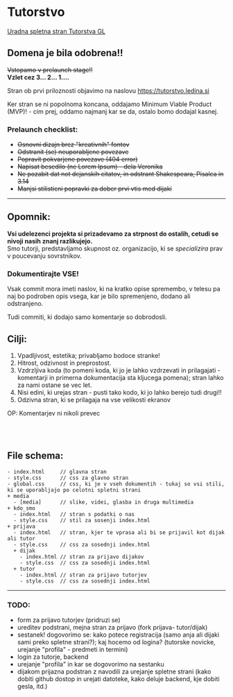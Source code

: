 # Tutorstvo

[Uradna spletna stran Tutorstva GL](https://plojyon.github.io/tutorstvo/)

## Domena je bila odobrena!!
~~Vstopamo v prelaunch stage!!~~  
**Vzlet cez 3... 2... 1....**

Stran ob prvi priloznosti objavimo na naslovu https://tutorstvo.ledina.si

Ker stran se ni popolnoma koncana, oddajamo Minimum Viable Product (MVP)! - cim prej, oddamo najmanj kar se da, ostalo bomo dodajal kasnej.


### Prelaunch checklist:
 - ~~Osnovni dizajn brez "kreativnih" fontov~~
 - ~~Odstranit (se) neuporabljene povezave~~
 - ~~Popravit pokvarjene povezave (404 error)~~
 - ~~Napisat besedilo (ne Lorem Ipsum) - dela Veronika~~
 - ~~Ne pozabit dat not dejanskih citatov, in odstrant Shakespeara, Pisalca in 3.14~~
 - ~~Manjsi stilisticni popravki za dober prvi vtis med dijaki~~


---

Opomnik:
--------
**Vsi udelezenci projekta si prizadevamo za strpnost do ostalih,
cetudi se nivoji nasih znanj razlikujejo.**\
Smo tutorji, predstavljamo skupnost oz. organizacijo, ki se *specializira*
prav v poucevanju sovrstnikov.

### Dokumentirajte VSE!
Vsak commit mora imeti naslov, ki na kratko opise spremembo,
v telesu pa naj bo podroben opis vsega, kar je bilo spremenjeno,
dodano ali odstranjeno.

Tudi commiti, ki dodajo samo komentarje so dobrodosli.


Cilji:
------
1. Vpadljivost, estetika; privabljamo bodoce stranke!
2. Hitrost, odzivnost in preprostost.
3. Vzdrzljiva koda (to pomeni koda, ki jo je lahko vzdrzevati in prilagajati - komentarji in primerna dokumentacija sta kljucega pomena); stran lahko za nami ostane se vec let.
4. Nisi edini, ki urejas stran - pusti tako kodo, ki jo lahko berejo tudi drugi!!
5. Odzivna stran, ki se prilagaja na vse velikosti ekranov

OP: Komentarjev ni nikoli prevec

<br><br>

## File schema:
```
- index.html     // glavna stran
- style.css      // css za glavno stran
- global.css     // css, ki je v vseh dokumentih - tukaj so vsi stili, ki se uporabljajo po celotni spletni strani
+ media
  - [media]      // slike, videi, glasba in druga multimedia
+ kdo_smo
  - index.html   // stran s podatki o nas
  - style.css    // stil za sosenji index.html
+ prijava
  - index.html   // stran, kjer te vprasa ali bi se prijavil kot dijak ali tutor
  - style.css    // css za sosednji index.html
  + dijak
    - index.html // stran za prijavo dijakov
    - style.css  // css za sosednji index.html
  + tutor
    - index.html // stran za prijavo tutorjev
    - style.css  // css za sosednji index.html
```

---


### TODO:
 - form za prijavo tutorjev (pridruzi se)
 - ureditev podstrani, mejna stran za prijavo (fork prijava- tutor/dijak)
 - sestanek! dogovorimo se: kako potece registracija (samo anja ali dijaki sami preko spletne strani?); kaj hocemo od logina? (tutorske novicke, urejanje "profila" - predmeti in termini)
 - login za tutorje, backend
 - urejanje "profila" in kar se dogovorimo na sestanku
 - dijakom prijazna podstran z navodili za urejanje spletne strani (kako dobiti github dostop in urejati datoteke, kako deluje backend, kje dobiti gesla, itd.)
